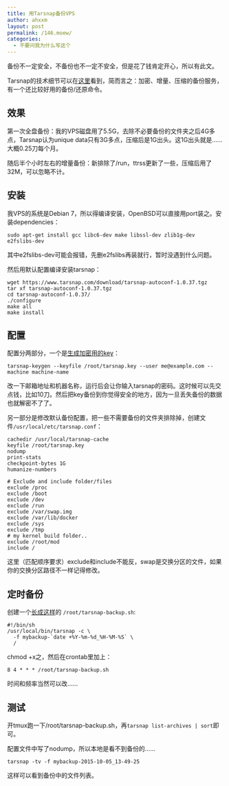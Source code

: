 ```yaml
---
title: 用Tarsnap备份VPS
author: ahxxm
layout: post
permalink: /146.moew/
categories:
  - 不要问我为什么写这个
---
```


备份不一定安全，不备份也不一定不安全，但是花了钱肯定开心，所以有此文。

Tarsnap的技术细节可以在[这里](http://www.daemonology.net/blog/2008-12-14-how-tarsnap-uses-aws.html)看到，简而言之：加密、增量、压缩的备份服务，有一个还比较好用的备份/还原命令。

## 效果

第一次全盘备份：我的VPS磁盘用了5.5G，去除不必要备份的文件夹之后4G多点，Tarsnap认为unique data只有3G多点，压缩后是1G出头。这1G出头就是……大概0.25刀每个月。

随后半个小时左右的增量备份：新排除了/run，ttrss更新了一些，压缩后用了32M，可以忽略不计。

## 安装

我VPS的系统是Debian 7，所以得编译安装，OpenBSD可以直接用port装之。安装dependencies：

    sudo apt-get install gcc libc6-dev make libssl-dev zlib1g-dev e2fslibs-dev

其中e2fslibs-dev可能会报错，先删e2fslibs再装就行，暂时没遇到什么问题。

然后用默认配置编译安装tarsnap：

    wget https://www.tarsnap.com/download/tarsnap-autoconf-1.0.37.tgz
    tar xf tarsnap-autoconf-1.0.37.tgz
    cd tarsnap-autoconf-1.0.37/
    ./configure
    make all
    make install

## 配置

配置分两部分，一个是[生成加密用的key](https://www.tarsnap.com/gettingstarted.html)：

    tarsnap-keygen --keyfile /root/tarsnap.key --user me@example.com --machine machine-name

改一下邮箱地址和机器名称，运行后会让你输入tarsnap的密码。这时候可以先交点钱，比如10刀。然后把key备份到你觉得安全的地方，因为一旦丢失备份的数据也就解密不了了。

另一部分是修改默认备份配置，把一些不需要备份的文件夹排除掉，创建文件`/usr/local/etc/tarsnap.conf`：

    cachedir /usr/local/tarsnap-cache
    keyfile /root/tarsnap.key
    nodump
    print-stats
    checkpoint-bytes 1G
    humanize-numbers

    # Exclude and include folder/files
    exclude /proc
    exclude /boot
    exclude /dev
    exclude /run
    exclude /var/swap.img
    exclude /var/lib/docker
    exclude /sys
    exclude /tmp
    # my kernel build folder..
    exclude /root/mod
    include /

这里（匹配顺序要求）exclude和include不能反，swap是交换分区的文件，如果你的交换分区路径不一样记得修改。

## 定时备份

创建一个[长成这样](https://www.tarsnap.com/simple-usage.html)的 `/root/tarsnap-backup.sh`:

    #!/bin/sh
    /usr/local/bin/tarsnap -c \
      -f mybackup-`date +%Y-%m-%d_%H-%M-%S` \
      /

chmod +x之，然后在crontab里加上：

    8 4 * * * /root/tarsnap-backup.sh

时间和频率当然可以改……

## 测试

开tmux跑一下/root/tarsnap-backup.sh，再`tarsnap list-archives | sort`即可。

配置文件中写了nodump，所以本地是看不到备份的……

    tarsnap -tv -f mybackup-2015-10-05_13-49-25

这样可以看到备份中的文件列表。
